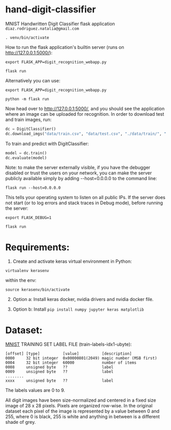 # hand-digit-classifier

MNIST Handwritten Digit Classifier flask application   `diaz.rodriguez.natalia@gmail.com`

`. venv/bin/activate`

How to run the flask application's builtin server (runs on http://127.0.0.1:5000/):

`export FLASK_APP=digit_recognition_webapp.py`

`flask run`

Alternatively you can use:

`export FLASK_APP=digit_recognition_webapp.py`

`python -m flask run`

Now head over to http://127.0.0.1:5000/, and you should see the application where an image can be uploaded for recognition. In order to download test and train images, run:

```python
dc = DigitClassifier()
dc.download_imgs("data/train.csv", "data/test.csv", "./data/train/", "./data/test/")

```

To train and predict with DigitClassifier:

```python
model = dc.train()
dc.evaluate(model)
```


Note: to make the server externally visible, if you have the debugger disabled or trust the users on your network, you can make the server publicly available simply by adding --host=0.0.0.0 to the command line:

`flask run --host=0.0.0.0`

This tells your operating system to listen on all public IPs. If the server does not start (or to log errors and stack traces in Debug mode), before running the server:

`export FLASK_DEBUG=1`

`flask run`






# Requirements:
1. Create and activate keras virtual environment in Python:

`virtualenv kerasenv`

within the env:

`source kerasenv/bin/activate`


2. Option a: Install keras docker, nvidia drivers and nvidia docker file.

2. Option b: Install
`pip install numpy jupyter keras matplotlib`


# Dataset:
[MNIST](http://yann.lecun.com/exdb/mnist/) TRAINING SET LABEL FILE (train-labels-idx1-ubyte):

```
[offset] [type]          [value]          [description]
0000     32 bit integer  0x00000801(2049) magic number (MSB first)
0004     32 bit integer  60000            number of items
0008     unsigned byte   ??               label
0009     unsigned byte   ??               label
........
xxxx     unsigned byte   ??               label
```

The labels values are 0 to 9.

All digit images have been size-normalized and centered in a fixed size image of 28 x 28 pixels. Pixels are organized row-wise. In the original dataset each pixel of the image is represented by a value between 0 and 255, where 0 is black, 255 is white and anything in between is a different shade of grey.
